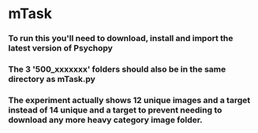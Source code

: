 # mTask

### To run this you'll need to download, install and import the latest version of Psychopy
### The 3 '500_xxxxxxx' folders should also be in the same directory as mTask.py
### The experiment actually shows 12 unique images and a target instead of 14 unique and a target to prevent needing to download any more heavy category image folder.
